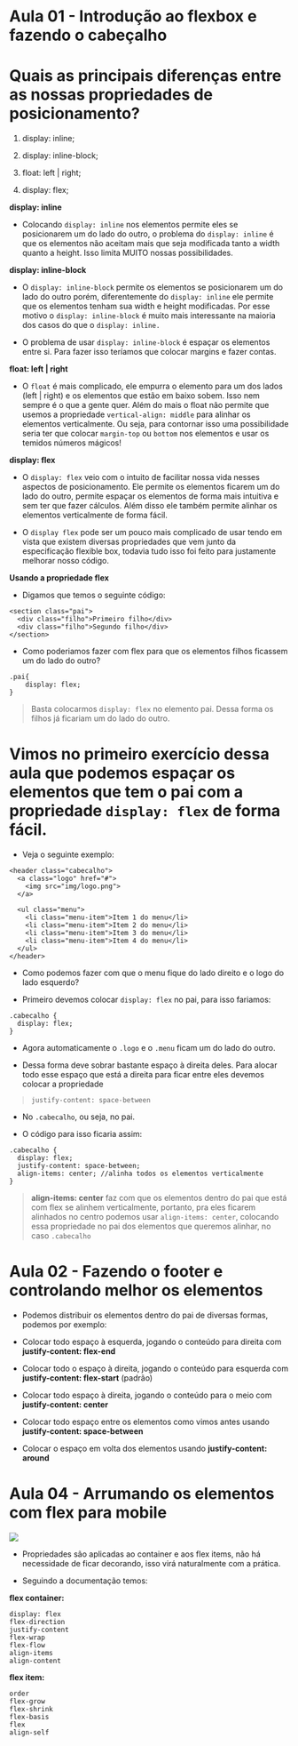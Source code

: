 # Aula 01 - Introdução ao flexbox e fazendo o cabeçalho

# Quais as principais diferenças entre as nossas propriedades de posicionamento?

1) display: inline;

2) display: inline-block;

3) float: left | right;

4) display: flex;


**display: inline**

* Colocando `display: inline` nos elementos permite eles se posicionarem um do lado do outro, o problema do `display: inline` é que os elementos não aceitam mais que seja modificada tanto a width quanto a height. Isso limita MUITO nossas possibilidades.

**display: inline-block**

* O `display: inline-block` permite os elementos se posicionarem um do lado do outro porém, diferentemente do `display: inline` ele permite que os elementos tenham sua width e height modificadas. Por esse motivo o `display: inline-block` é muito mais interessante na maioria dos casos do que o `display: inline.`

* O problema de usar `display: inline-block` é espaçar os elementos entre si. Para fazer isso teríamos que colocar margins e fazer contas.

**float: left | right**

* O `float` é mais complicado, ele empurra o elemento para um dos lados (left | right) e os elementos que estão em baixo sobem. Isso nem sempre é o que a gente quer. Além do mais o float não permite que usemos a propriedade `vertical-align: middle` para alinhar os elementos verticalmente. Ou seja, para contornar isso uma possibilidade seria ter que colocar `margin-top` ou `bottom` nos elementos e usar os temidos números mágicos!

**display: flex**

* O `display: flex` veio com o intuito de facilitar nossa vida nesses aspectos de posicionamento. Ele permite os elementos ficarem um do lado do outro, permite espaçar os elementos de forma mais intuitiva e sem ter que fazer cálculos. Além disso ele também permite alinhar os elementos verticalmente de forma fácil.

* O `display flex` pode ser um pouco mais complicado de usar tendo em vista que existem diversas propriedades que vem junto da especificação flexible box, todavia tudo isso foi feito para justamente melhorar nosso código.


**Usando a propriedade flex**

* Digamos que temos o seguinte código:

```
<section class="pai">
  <div class="filho">Primeiro filho</div>
  <div class="filho">Segundo filho</div>
</section>
```

* Como poderiamos fazer com flex para que os elementos filhos ficassem um do lado do outro?

```
.pai{
    display: flex;
}
```

> Basta colocarmos `display: flex` no elemento pai. Dessa forma os filhos já ficariam um do lado do outro.


# Vimos no primeiro exercício dessa aula que podemos espaçar os elementos que tem o pai com a propriedade `display: flex` de forma fácil.

* Veja o seguinte exemplo:

```
<header class="cabecalho">
  <a class="logo" href="#">
    <img src="img/logo.png">
  </a>

  <ul class="menu">
    <li class="menu-item">Item 1 do menu</li>
    <li class="menu-item">Item 2 do menu</li>
    <li class="menu-item">Item 3 do menu</li>
    <li class="menu-item">Item 4 do menu</li>
  </ul>
</header>
```

* Como podemos fazer com que o menu fique do lado direito e o logo do lado esquerdo?

* Primeiro devemos colocar `display: flex` no pai, para isso fariamos:

```
.cabecalho {
  display: flex;
}
```

* Agora automaticamente o `.logo` e o `.menu` ficam um do lado do outro.

* Dessa forma deve sobrar bastante espaço à direita deles. Para alocar todo esse espaço que está a direita para ficar entre eles devemos colocar a propriedade

> `justify-content: space-between`

* No `.cabecalho`, ou seja, no pai.

* O código para isso ficaria assim:

```
.cabecalho {
  display: flex;
  justify-content: space-between;
  align-items: center; //alinha todos os elementos verticalmente
}
```

> **align-items: center** faz com que os elementos dentro do pai que está com flex se alinhem verticalmente, portanto, pra eles ficarem alinhados no centro podemos usar `align-items: center`, colocando essa propriedade no pai dos elementos que queremos alinhar, no caso `.cabecalho`


# Aula 02 - Fazendo o footer e controlando melhor os elementos

* Podemos distribuir os elementos dentro do pai de diversas formas, podemos por exemplo:

* Colocar todo espaço à esquerda, jogando o conteúdo para direita com **justify-content: flex-end**

* Colocar todo o espaço à direita, jogando o conteúdo para esquerda com **justify-content: flex-start** (padrão)

* Colocar todo espaço à direita, jogando o conteúdo para o meio com **justify-content: center**

* Colocar todo espaço entre os elementos como vimos antes usando **justify-content: space-between**

* Colocar o espaço em volta dos elementos usando **justify-content: around**

# Aula 04 - Arrumando os elementos com flex para mobile

![](https://developer.mozilla.org/files/3739/flex_terms.png)

* Propriedades são aplicadas ao container e aos flex items, não há necessidade de ficar decorando, isso virá naturalmente com a prática.

* Seguindo a documentação temos:

**flex container:**

```
display: flex
flex-direction
justify-content
flex-wrap
flex-flow
align-items
align-content
```

**flex item:**

```
order
flex-grow
flex-shrink
flex-basis
flex
align-self
```